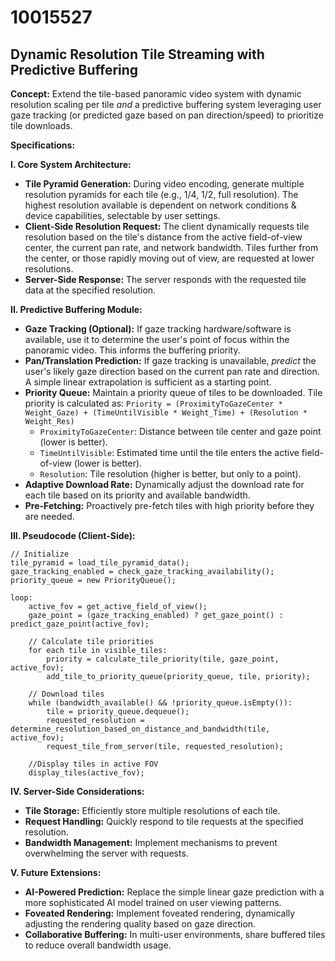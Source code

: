 # 10015527

## Dynamic Resolution Tile Streaming with Predictive Buffering

**Concept:** Extend the tile-based panoramic video system with dynamic resolution scaling per tile *and* a predictive buffering system leveraging user gaze tracking (or predicted gaze based on pan direction/speed) to prioritize tile downloads.

**Specifications:**

**I. Core System Architecture:**

*   **Tile Pyramid Generation:**  During video encoding, generate multiple resolution pyramids for each tile (e.g., 1/4, 1/2, full resolution). The highest resolution available is dependent on network conditions & device capabilities, selectable by user settings.
*   **Client-Side Resolution Request:** The client dynamically requests tile resolution based on the tile's distance from the active field-of-view center, the current pan rate, and network bandwidth. Tiles further from the center, or those rapidly moving out of view, are requested at lower resolutions.
*   **Server-Side Response:** The server responds with the requested tile data at the specified resolution.

**II. Predictive Buffering Module:**

*   **Gaze Tracking (Optional):** If gaze tracking hardware/software is available, use it to determine the user's point of focus within the panoramic video. This informs the buffering priority.
*   **Pan/Translation Prediction:** If gaze tracking is unavailable, *predict* the user's likely gaze direction based on the current pan rate and direction. A simple linear extrapolation is sufficient as a starting point.
*   **Priority Queue:** Maintain a priority queue of tiles to be downloaded.  Tile priority is calculated as:
    `Priority = (ProximityToGazeCenter * Weight_Gaze) + (TimeUntilVisible * Weight_Time) + (Resolution * Weight_Res)`
    *   `ProximityToGazeCenter`: Distance between tile center and gaze point (lower is better).
    *   `TimeUntilVisible`: Estimated time until the tile enters the active field-of-view (lower is better).
    *   `Resolution`:  Tile resolution (higher is better, but only to a point).
*   **Adaptive Download Rate:**  Dynamically adjust the download rate for each tile based on its priority and available bandwidth.
*   **Pre-Fetching:** Proactively pre-fetch tiles with high priority before they are needed.

**III. Pseudocode (Client-Side):**

```
// Initialize
tile_pyramid = load_tile_pyramid_data();
gaze_tracking_enabled = check_gaze_tracking_availability();
priority_queue = new PriorityQueue();

loop:
    active_fov = get_active_field_of_view();
    gaze_point = (gaze_tracking_enabled) ? get_gaze_point() : predict_gaze_point(active_fov);

    // Calculate tile priorities
    for each tile in visible_tiles:
        priority = calculate_tile_priority(tile, gaze_point, active_fov);
        add_tile_to_priority_queue(priority_queue, tile, priority);

    // Download tiles
    while (bandwidth_available() && !priority_queue.isEmpty()):
        tile = priority_queue.dequeue();
        requested_resolution = determine_resolution_based_on_distance_and_bandwidth(tile, active_fov);
        request_tile_from_server(tile, requested_resolution);

    //Display tiles in active FOV
    display_tiles(active_fov);
```

**IV. Server-Side Considerations:**

*   **Tile Storage:** Efficiently store multiple resolutions of each tile.
*   **Request Handling:** Quickly respond to tile requests at the specified resolution.
*   **Bandwidth Management:** Implement mechanisms to prevent overwhelming the server with requests.

**V. Future Extensions:**

*   **AI-Powered Prediction:** Replace the simple linear gaze prediction with a more sophisticated AI model trained on user viewing patterns.
*   **Foveated Rendering:** Implement foveated rendering, dynamically adjusting the rendering quality based on gaze direction.
*   **Collaborative Buffering:** In multi-user environments, share buffered tiles to reduce overall bandwidth usage.